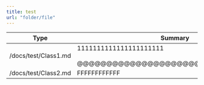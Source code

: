 ```yaml
---
title: test
url: "folder/file"
---
```


|Type|Summary|
|----|-------|
|/docs/test/Class1.md|1111111111111111111111<br /><br />@@@@@@@@@@@@@@@@@@@@@@@@@@22222222222|
|/docs/test/Class2.md|FFFFFFFFFFFF|


